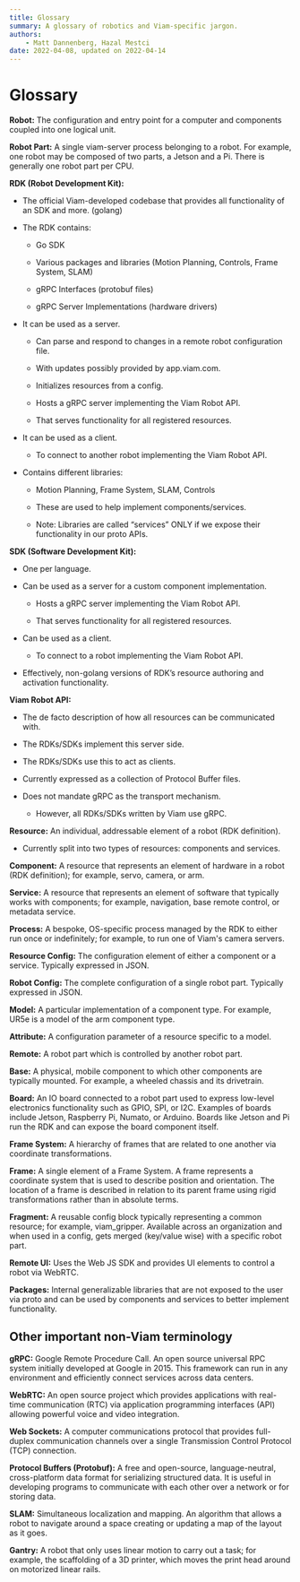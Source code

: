 ```yaml
---
title: Glossary
summary: A glossary of robotics and Viam-specific jargon.
authors:
    - Matt Dannenberg, Hazal Mestci
date: 2022-04-08, updated on 2022-04-14
---
```

# Glossary
**Robot:** The configuration and entry point for a computer and components coupled into one logical unit.

**Robot Part:** A single viam-server process belonging to a robot. For example, one robot may be composed of two parts, a Jetson and a Pi. There is generally one robot part per CPU.

**RDK (Robot Development Kit):**

* The official Viam-developed codebase that provides all functionality of an SDK and more. (golang)

* The RDK contains: 

    * Go SDK

    * Various packages and libraries (Motion Planning, Controls, Frame System, SLAM)

    * gRPC Interfaces (protobuf files)

    * gRPC Server Implementations (hardware drivers)

* It can be used as a server. 

    * Can parse and respond to changes in a remote robot configuration file.
 
    * With updates possibly provided by app.viam.com.

    * Initializes resources from a config.

    * Hosts a gRPC server implementing the Viam Robot API.

    * That serves functionality for all registered resources.

* It can be used as a client.

    * To connect to another robot implementing the Viam Robot API.

* Contains different libraries:

    * Motion Planning, Frame System, SLAM, Controls

    * These are used to help implement components/services.

    * Note: Libraries are called “services” ONLY if we expose their functionality in our proto APIs. 

**SDK (Software Development Kit):**

* One per language.

* Can be used as a server for a custom component implementation.

    * Hosts a gRPC server implementing the Viam Robot API.

    * That serves functionality for all registered resources.

* Can be used as a client.

    * To connect to a robot implementing the Viam Robot API.

* Effectively, non-golang versions of RDK’s resource authoring and activation functionality.

**Viam Robot API:**

* The de facto description of how all resources can be communicated with.

* The RDKs/SDKs implement this server side.

* The RDKs/SDKs use this to act as clients.

* Currently expressed as a collection of Protocol Buffer files.

* Does not mandate gRPC as the transport mechanism.

    * However, all RDKs/SDKs written by Viam use gRPC.

**Resource:** An individual, addressable element of a robot (RDK definition).

* Currently split into two types of resources: components and services.

**Component:** A resource that represents an element of hardware in a robot (RDK definition); for example, servo, camera, or arm.

**Service:** A resource that represents an element of software that typically works with components; for example, navigation, base remote control, or metadata service.

**Process:** A bespoke, OS-specific process managed by the RDK to either run once or indefinitely; for example, to run one of Viam's camera servers.

**Resource Config:** The configuration element of either a component or a service. Typically expressed in JSON.

**Robot Config:** The complete configuration of a single robot part. Typically expressed in JSON.

**Model:** A particular implementation of a component type. For example, UR5e is a model of the arm component type.

**Attribute:** A configuration parameter of a resource specific to a model.

**Remote:** A robot part which is controlled by another robot part.

**Base:** A physical, mobile component to which other components are typically mounted. For example, a wheeled chassis and its drivetrain.

**Board:** An IO board connected to a robot part used to express low-level electronics functionality such as GPIO, SPI, or I2C. Examples of boards include Jetson, Raspberry Pi, Numato, or Arduino. Boards like Jetson and Pi run the RDK and can expose the board component itself.

**Frame System:** A hierarchy of frames that are related to one another via coordinate transformations.

**Frame:** A single element of a Frame System. A frame represents a coordinate system that is used to describe position and orientation. The location of a frame is described in relation to its parent frame using rigid transformations rather than in absolute terms.

**Fragment:** A reusable config block typically representing a common resource; for example, viam_gripper. Available across an organization and when used in a config, gets merged (key/value wise) with a specific robot part.

**Remote UI:** Uses the Web JS SDK and provides UI elements to control a robot via WebRTC.

**Packages:** Internal generalizable libraries that are not exposed to the user via proto and can be used by components and services to better implement functionality.  

## Other important non-Viam terminology
**gRPC:** Google Remote Procedure Call. An open source universal RPC system initially developed at Google in 2015. This framework can run in any environment and efficiently connect services across data centers.

**WebRTC:** An open source project which provides applications with real-time communication (RTC) via application programming interfaces (API) allowing powerful voice and video integration.

**Web Sockets:** A computer communications protocol that provides full-duplex communication channels over a single Transmission Control Protocol (TCP) connection. 

**Protocol Buffers (Protobuf):** A free and open-source, language-neutral, cross-platform data format for serializing structured data. It is useful in developing programs to communicate with each other over a network or for storing data. 

**SLAM:** Simultaneous localization and mapping. An algorithm that allows a robot to navigate around a space creating or updating a map of the layout as it goes.

**Gantry:** A robot that only uses linear motion to carry out a task; for example, the scaffolding of a 3D printer, which moves the print head around on motorized linear rails.